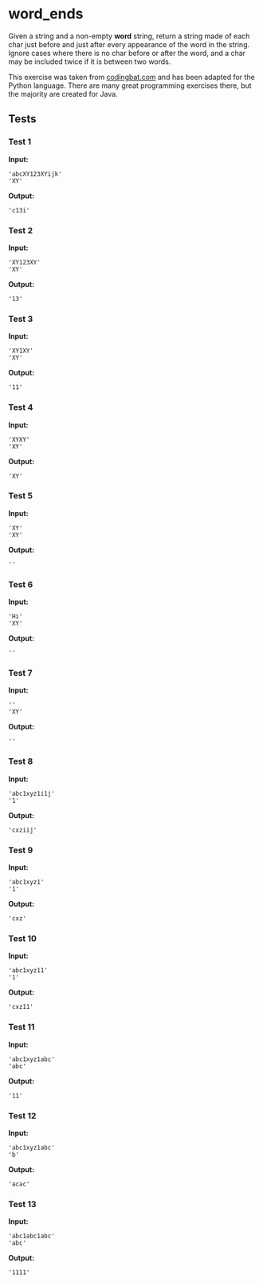 # word_ends




Given a string and a non-empty <b>word</b> string, return a string made of each char just before and just after every appearance of the word in the string. Ignore cases where there is no char before or after the word, and a char may be included twice if it is between two words.

This exercise was taken from [codingbat.com](https://codingbat.com/prob/p147538) and has been adapted for the Python language. There are many great programming exercises there, but the majority are created for Java.






## Tests
### Test 1
**Input:**
```
'abcXY123XYijk'
'XY'
```
**Output:**
```
'c13i'
```
### Test 2
**Input:**
```
'XY123XY'
'XY'
```
**Output:**
```
'13'
```
### Test 3
**Input:**
```
'XY1XY'
'XY'
```
**Output:**
```
'11'
```
### Test 4
**Input:**
```
'XYXY'
'XY'
```
**Output:**
```
'XY'
```
### Test 5
**Input:**
```
'XY'
'XY'
```
**Output:**
```
''
```
### Test 6
**Input:**
```
'Hi'
'XY'
```
**Output:**
```
''
```
### Test 7
**Input:**
```
''
'XY'
```
**Output:**
```
''
```
### Test 8
**Input:**
```
'abc1xyz1i1j'
'1'
```
**Output:**
```
'cxziij'
```
### Test 9
**Input:**
```
'abc1xyz1'
'1'
```
**Output:**
```
'cxz'
```
### Test 10
**Input:**
```
'abc1xyz11'
'1'
```
**Output:**
```
'cxz11'
```
### Test 11
**Input:**
```
'abc1xyz1abc'
'abc'
```
**Output:**
```
'11'
```
### Test 12
**Input:**
```
'abc1xyz1abc'
'b'
```
**Output:**
```
'acac'
```
### Test 13
**Input:**
```
'abc1abc1abc'
'abc'
```
**Output:**
```
'1111'
```

